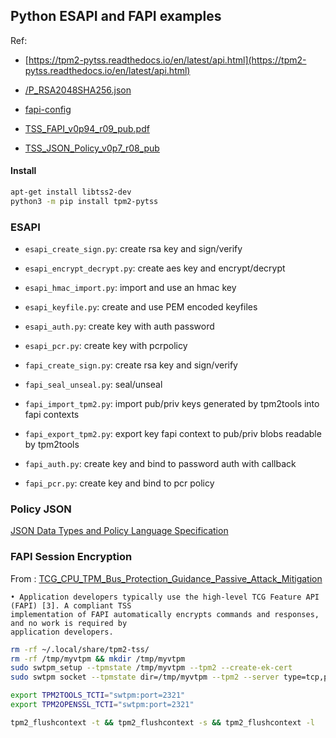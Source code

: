 ## Python ESAPI and FAPI examples


Ref: 

* [https://tpm2-pytss.readthedocs.io/en/latest/api.html](https://tpm2-pytss.readthedocs.io/en/latest/api.html)
* [/P_RSA2048SHA256.json](https://github.com/tpm2-software/tpm2-tss/blob/master/dist/fapi-profiles/P_RSA2048SHA256.json)
* [fapi-config](https://github.com/tpm2-software/tpm2-tss/blob/master/doc/fapi-config.md)

* [TSS_FAPI_v0p94_r09_pub.pdf](https://trustedcomputinggroup.org/wp-content/uploads/TSS_FAPI_v0p94_r09_pub.pdf)
* [TSS_JSON_Policy_v0p7_r08_pub](https://trustedcomputinggroup.org/wp-content/uploads/TSS_JSON_Policy_v0p7_r08_pub.pdf)

#### Install

```bash
apt-get install libtss2-dev
python3 -m pip install tpm2-pytss
```


### ESAPI

- `esapi_create_sign.py`: create rsa key and sign/verify
- `esapi_encrypt_decrypt.py`: create aes key and encrypt/decrypt
- `esapi_hmac_import.py`: import and use an hmac key
- `esapi_keyfile.py`: create and use PEM encoded keyfiles
- `esapi_auth.py`: create key with auth password
- `esapi_pcr.py`: create key with pcrpolicy

- `fapi_create_sign.py`: create rsa key and sign/verify
- `fapi_seal_unseal.py`: seal/unseal 
- `fapi_import_tpm2.py`: import pub/priv keys generated by tpm2tools into fapi contexts
- `fapi_export_tpm2.py`: export key fapi context to pub/priv blobs readable by tpm2tools
- `fapi_auth.py`: create key and bind to password auth with callback
- `fapi_pcr.py`: create key and bind to pcr policy

### Policy JSON

[JSON Data Types and Policy Language Specification](https://trustedcomputinggroup.org/resource/tcg-tss-json/)

### FAPI Session Encryption

From : [TCG_CPU_TPM_Bus_Protection_Guidance_Passive_Attack_Mitigation](https://trustedcomputinggroup.org/wp-content/uploads/TCG_CPU_TPM_Bus_Protection_Guidance_Passive_Attack_Mitigation_8May23-3.pdf)

```
• Application developers typically use the high-level TCG Feature API (FAPI) [3]. A compliant TSS
implementation of FAPI automatically encrypts commands and responses, and no work is required by
application developers.
```


```bash
rm -rf ~/.local/share/tpm2-tss/
rm -rf /tmp/myvtpm && mkdir /tmp/myvtpm
sudo swtpm_setup --tpmstate /tmp/myvtpm --tpm2 --create-ek-cert 
sudo swtpm socket --tpmstate dir=/tmp/myvtpm --tpm2 --server type=tcp,port=2321 --ctrl type=tcp,port=2322 --flags not-need-init,startup-clear  --log level=5

export TPM2TOOLS_TCTI="swtpm:port=2321"
export TPM2OPENSSL_TCTI="swtpm:port=2321"

tpm2_flushcontext -t && tpm2_flushcontext -s && tpm2_flushcontext -l
```
